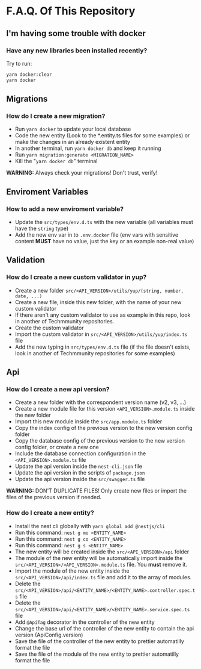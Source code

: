 # F.A.Q. Of This Repository

## I'm having some trouble with docker

### Have any new libraries been installed recently?

Try to run:

```sh
yarn docker:clear
yarn docker
```

## Migrations

### How do I create a new migration?

- Run `yarn docker` to update your local database
- Code the new entity (Look to the *.entity.ts files for some examples) or make the changes in an already existent entity
- In another terminal, run `yarn docker db` and keep it running
- Run `yarn migration:generate <MIGRATION_NAME>`
- Kill the "`yarn docker db`" terminal

**WARNING:** Always check your migrations! Don't trust, verify!

## Enviroment Variables

### How to add a new enviroment variable?

- Update the `src/types/env.d.ts` with the new variable (all variables must have the `string` type)
- Add the new env var in to `.env.docker` file (env vars with sensitive content **MUST** have no value, just the key or an example non-real value)

## Validation

### How do I create a new custom validator in yup?

- Create a new folder `src/<API_VERSION>/utils/yup/(string, number, date, ...)`
- Create a new file, inside this new folder, with the name of your new custom validator
- If there aren't any custom validator to use as example in this repo, look in another of Techmmunity repositories.
- Create the custom validator
- Import the custom validator in `src/<API_VERSION>/utils/yup/index.ts` file
- Add the new typing in `src/types/env.d.ts` file (if the file doesn't exists, look in another of Techmmunity repositories for some examples)

## Api

### How do I create a new api version?

- Create a new folder with the correspondent version name (v2, v3, ...)
- Create a new module file for this version `<API_VERSION>.module.ts` inside the new folder
- Import this new module inside the `src/app.module.ts` folder
- Copy the index config of the previous version to the new version config folder
- Copy the database config of the previous version to the new version config folder, or create a new one
- Include the database connection configuration in the `<API_VERSION>.module.ts` file
- Update the api version inside the `nest-cli.json` file
- Update the api version in the scripts of `package.json`
- Update the api version inside the `src/swagger.ts` file

**WARNING:** DON'T DUPLICATE FILES! Only create new files or import the files of the previous version if needed.

### How do I create a new entity?

- Install the nest cli globally with `yarn global add @nestjs/cli`
- Run this command: `nest g mo <ENTITY_NAME>`
- Run this command: `nest g co <ENTITY_NAME>`
- Run this command: `nest g s <ENTITY_NAME>`
- The new entity will be created inside the `src/<API_VERSION>/api` folder
- The module of the new entity will be automatically import inside the `src/<API_VERSION>/<API_VERSION>.module.ts` file. You **must** remove it.
- Import the module of the new entity inside the `src/<API_VERSION>/api/index.ts` file and add it to the array of modules.
- Delete the `src/<API_VERSION>/api/<ENTITY_NAME>/<ENTITY_NAME>.controller.spec.ts` file
- Delete the `src/<API_VERSION>/api/<ENTITY_NAME>/<ENTITY_NAME>.service.spec.ts` file
- Add `@ApiTag` decorator in the controller of the new entity
- Change the base url of the controller of the new entity to contain the api version (ApiConfig.version)
- Save the file of the controller of the new entity to prettier automatilly format the file
- Save the file of the module of the new entity to prettier automatilly format the file

